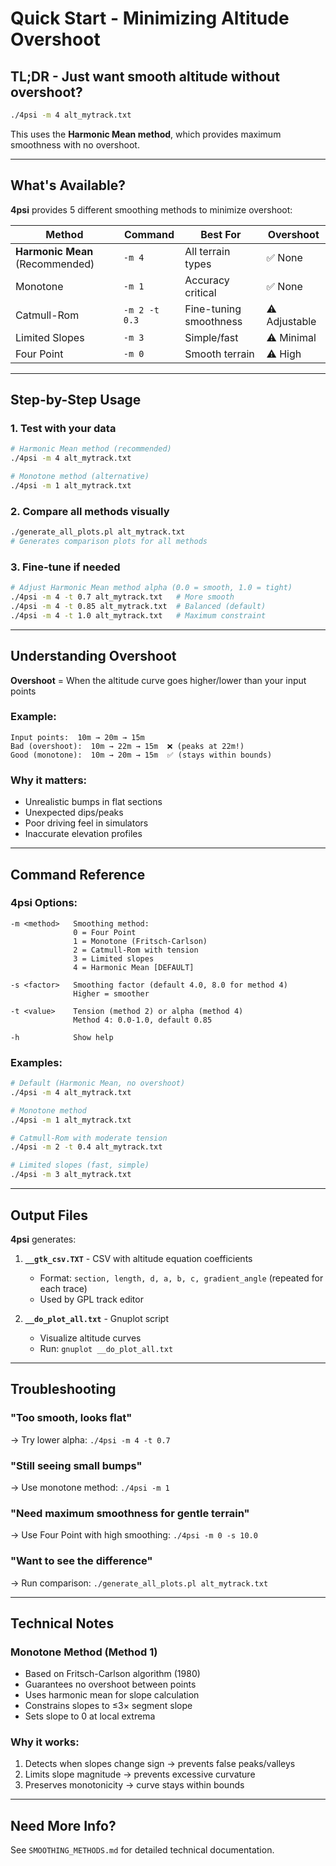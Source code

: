 # Quick Start - Minimizing Altitude Overshoot

## TL;DR - Just want smooth altitude without overshoot?

```bash
./4psi -m 4 alt_mytrack.txt
```

This uses the **Harmonic Mean method**, which provides maximum smoothness with no overshoot.

---

## What's Available?

**4psi** provides 5 different smoothing methods to minimize overshoot:

| Method | Command | Best For | Overshoot |
|--------|---------|----------|-----------|
| **Harmonic Mean** (Recommended) | `-m 4` | All terrain types | ✅ None |
| Monotone | `-m 1` | Accuracy critical | ✅ None |
| Catmull-Rom | `-m 2 -t 0.3` | Fine-tuning smoothness | ⚠️ Adjustable |
| Limited Slopes | `-m 3` | Simple/fast | ⚠️ Minimal |
| Four Point | `-m 0` | Smooth terrain | ⚠️ High |

---

## Step-by-Step Usage

### 1. Test with your data
```bash
# Harmonic Mean method (recommended)
./4psi -m 4 alt_mytrack.txt

# Monotone method (alternative)
./4psi -m 1 alt_mytrack.txt
```

### 2. Compare all methods visually
```bash
./generate_all_plots.pl alt_mytrack.txt
# Generates comparison plots for all methods
```

### 3. Fine-tune if needed
```bash
# Adjust Harmonic Mean method alpha (0.0 = smooth, 1.0 = tight)
./4psi -m 4 -t 0.7 alt_mytrack.txt   # More smooth
./4psi -m 4 -t 0.85 alt_mytrack.txt  # Balanced (default)
./4psi -m 4 -t 1.0 alt_mytrack.txt   # Maximum constraint
```

---

## Understanding Overshoot

**Overshoot** = When the altitude curve goes higher/lower than your input points

### Example:
```
Input points:  10m → 20m → 15m
Bad (overshoot):  10m → 22m → 15m  ❌ (peaks at 22m!)
Good (monotone):  10m → 20m → 15m  ✅ (stays within bounds)
```

### Why it matters:
- Unrealistic bumps in flat sections
- Unexpected dips/peaks
- Poor driving feel in simulators
- Inaccurate elevation profiles

---

## Command Reference

### 4psi Options:
```
-m <method>   Smoothing method:
              0 = Four Point
              1 = Monotone (Fritsch-Carlson)
              2 = Catmull-Rom with tension
              3 = Limited slopes
              4 = Harmonic Mean [DEFAULT]

-s <factor>   Smoothing factor (default 4.0, 8.0 for method 4)
              Higher = smoother

-t <value>    Tension (method 2) or alpha (method 4)
              Method 4: 0.0-1.0, default 0.85

-h            Show help
```

### Examples:
```bash
# Default (Harmonic Mean, no overshoot)
./4psi -m 4 alt_mytrack.txt

# Monotone method
./4psi -m 1 alt_mytrack.txt

# Catmull-Rom with moderate tension
./4psi -m 2 -t 0.4 alt_mytrack.txt

# Limited slopes (fast, simple)
./4psi -m 3 alt_mytrack.txt
```

---

## Output Files

**4psi** generates:

1. **`__gtk_csv.TXT`** - CSV with altitude equation coefficients
   - Format: `section, length, d, a, b, c, gradient_angle` (repeated for each trace)
   - Used by GPL track editor

2. **`__do_plot_all.txt`** - Gnuplot script
   - Visualize altitude curves
   - Run: `gnuplot __do_plot_all.txt`

---

## Troubleshooting

### "Too smooth, looks flat"
→ Try lower alpha: `./4psi -m 4 -t 0.7`

### "Still seeing small bumps"
→ Use monotone method: `./4psi -m 1`

### "Need maximum smoothness for gentle terrain"
→ Use Four Point with high smoothing: `./4psi -m 0 -s 10.0`

### "Want to see the difference"
→ Run comparison: `./generate_all_plots.pl alt_mytrack.txt`

---

## Technical Notes

### Monotone Method (Method 1)
- Based on Fritsch-Carlson algorithm (1980)
- Guarantees no overshoot between points
- Uses harmonic mean for slope calculation
- Constrains slopes to ≤3× segment slope
- Sets slope to 0 at local extrema

### Why it works:
1. Detects when slopes change sign → prevents false peaks/valleys
2. Limits slope magnitude → prevents excessive curvature
3. Preserves monotonicity → curve stays within bounds

---

## Need More Info?

See `SMOOTHING_METHODS.md` for detailed technical documentation.
